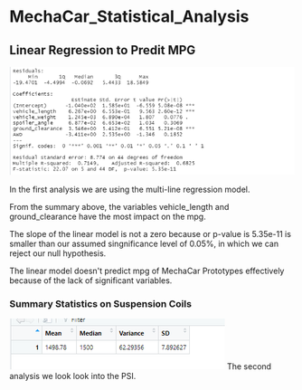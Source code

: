 # MechaCar_Statistical_Analysis

## Linear Regression to Predit MPG

![line_image](resources/lm_summary.png)

In the first analysis we are using the multi-line regression model.

From the summary above, the variables vehicle_length and ground_clearance have the most impact on the mpg.

The slope of the linear model is not a zero because or p-value is 5.35e-11 is smaller than our assumed singnificance level of 0.05%, in which we can reject our null hypothesis.

The linear model doesn't predict mpg of MechaCar Prototypes effectively because of the lack of significant variables.

### Summary Statistics on Suspension Coils

![line_image](resources/total_summary.png)
The second analysis we look look into the PSI.


